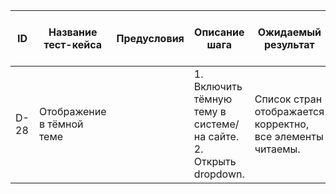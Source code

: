 | ID   | Название тест-кейса             | Предусловия | Описание шага                                                                                 | Ожидаемый результат                                                                  | Статус проверки в Окружении 1 | Статус проверки в Окружении 2 | Баг-репорт |
|------|--------------------------------|-------------|-----------------------------------------------------------------------------------------------|---------------------------------------------------------------------------------------|------------------------------|------------------------------|------------|
| D-28 | Отображение в тёмной теме      |             | 1. Включить тёмную тему в системе/на сайте. 2. Открыть dropdown.                           | Список стран отображается корректно, все элементы читаемы.                          |                              |                              |            |
